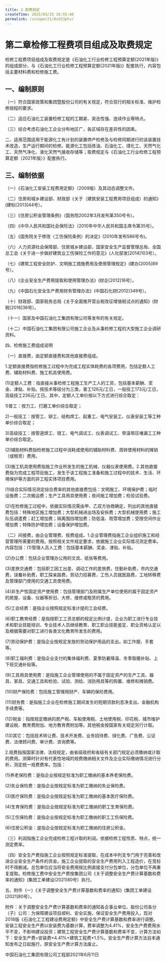 ```yaml
---
title: 2.取费规定
createTime: 2025/03/25 16:55:40
permalink: /sinopec21/0zd23ptv/
---
```


# 第二章检修工程费项目组成及取费规定

检修工程费项目组成及取费规定是《石油化工行业检修工程预算定额(2021年版)》的组成部分，与《石油化工行业检修工程预算定额(2021年版)》配套执行，内容包括主要材料费和检修施工费。

## 一、编制原则

（一）符合国家政策和集团暨股份公司的有关规定，符合现行的相关标准、维护检修规程的要求。

（二）适应石油化工装置检修工程的工期紧、突击性强、连续作业等特点。

（三）综合考虑石油化工企业分布地区广，各区域存在差异性的因素。

二、适用范围适用于能源化工有计划的装置停产检修及与检修同期进行的该装置技术改造，生产运行期间的检修。能源化工包括炼油、石油化工、煤化工、天然气化工、天然气净化、液化天然气接收存储等；取费规定与《石油化工行业检修工程预算定额（2021年版）》配套执行。

## 三、编制依据

（一）《石油化工安装工程费用定额》（2009版）及其动态调整文件。

（二）住房和城乡建设部、财政部《关于（建筑安装工程费用项目组成）的通知》(建标[2013]44号）。

（三）《住房公积金管理条例》（国务院2002年3月发布第350号令）。

（四）《中华人民共和国社会保险法》（2010年中华人民共和国主席令第35号）。

（五）《国务院关于修改〈工伤保险条例〉的决定》(2010年发布586号令)。

（六）人力资源社会保障部、住房城乡建设部、国家安全生产监督管理总局、全国总工会《关于进一步做好建筑业工伤保险工作的意见》(人社部发[2014]103号）。

（七）《建筑工程安全防护、文明施工措施费用及使用管理规定》(建办[2005]89号）。

（八）《企业安全生产费用提取和使用管理办法》(财企[2012]16号）。

（九）《中国石化安全生产费用财务管理办法》(中国石化财[2012]349号）。

（十）财政部、国家税务总局《关于全面推开营业税改征增值税试点的通知》(财税[2016]36号）。

（十一）国家及中国石油化工集团有限公司等发布的有关规定。

（十二）中国石油化工集团有限公司施工企业及从事检修工程的大型施工企业调研资料。

四、检修施工费组成说明

（一）直接费，由定额直接费和其他直接费组成。

1.定额直接费指检修施工过程中为完成工程实体耗费的各项费用，包括定额人工费、辅助材料费、施工机具使用费。

(1)定额人工费：指直接从事检修工程施工生产工人的工资，包括基本薪酬、奖金、津贴、补贴。按技术等级分为三类，普工126元/工日，一般技工173元/工日，高级技工236元/工日。其中，定额人工单价按以下方式进行综合取定：

1)普工：按力工、打磨工单价综合取定；

2)一般技工：按管工、铆工、结构焊工、起重工、电气安装工、仪表安装工等工种单价综合取定；

3)高级技工：按管道焊工、钳工、电气调试工、仪表调试工、带温带压堵漏工工种单价综合取定。

(2)辅助材料费指检修施工过程中消耗或使用的辅助材料费、周转使用材料的摊销（或租赁）费用。

(3)施工机具使用费指施工作业所发生的施工机械、仪器仪表使用费。2.其他直接费指为完成工程项目施工，发生于该工程施工准备和施工过程中的技术、生活、环境保护等方面的非工程实体项目费用。

(1)结合实际情况测定综合费率的其他直接费包括：文明施工、环境保护费；临时设施费；二次搬运费；生产工具用具使用费；夜间施工增加费；检验试验费。

(2)在检修施工过程中，依据实际情况需由甲、乙双方协商确定，列出的其他直接费包括：特殊地区施工增加费；大型机械进出场及安拆费；大型机械使用费；施工队伍调遣费；赶工增加费；隔离围挡增加费；防低温、雨雪增加费；受限空间作业增加费；特殊防护增加费；设备保护增加费。

（二）间接费，由企业管理费、规费组成。1.企业管理费指施工企业组织施工和经营管理所需要的费用。按照相关文件规定要求，依据施工企业实际情况测定费率。内容包括：(1)管理人员人工费：包括基本薪酬、奖金、津贴、补贴。

(2)办公费：包括企业管理办公用的文具、纸张等费用。

(3)差旅交通费：包括职工因工出差、调动工作的差旅费，住勤补助费，市内交通费，误餐补助费，职工探亲路费，劳动力招募费，工伤人员就医路费，工地转移费及管理部门使用的交通工具使用费。

(4)非生产性固定资产使用费：包括管理部门及附属生产单位使用的属于固定资产的房屋、设备、仪器等折旧、大修、维修或租赁的费用。

(5)工会经费：是指企业按照规定标准计提的工会经费。

(6)职工教育经费：是指按职工工资总额的规定比例计提，企业为职工进行专业技术和职业技能培训、专业技术人员继续教育、职工职业技能鉴定、职业资格认定以及根据需要对职工进行各类文化教育所发生的费用。

(7)劳动保护费：是指企业按规定发放的劳动保护用品的支出。如工作服、手套等。

(8)职工福利费：是指企业支付的集体福利费、夏季防暑降温、冬季取暖补贴、上下班交通补贴等。

(9)工具用具使用费：是指施工企业管理使用的不属于固定资产的生产工具、器具、家具、交通工具和检验、试验、测绘、消防用具等的购置、维修和摊销费。

(10)财产保险费：包括施工管理用财产、车辆的保险费用。

(11)财务费：是指施工企业在检修施工期间发生的短期贷款利息净支出、金融机构手续费等。

(12)税金：指按规定缴纳的房产税、车船使用税、土地使用税、印花税、城市维护建设税、教育费附加、地方教育费附加等。其他税金按国家有关规定另行计取。

(13)其它：包括技术转让费、技术开发费、业务招待费、绿化费、广告费、公证费、法律顾问费、审计费、咨询费等。

2.规费指按国家法律、法规规定，由省级政府和省级有关部门规定必须缴纳或计取的费用。测算时针对有代表性地域的规费缴纳相关文件及企业实际缴纳情况进行分析，测定统一规费费率。包括：

(1)养老保险费：是指企业按规定标准为职工缴纳的基本养老保险费。

(2)失业保险费：是指企业按规定标准为职工缴纳的失业保险费。

(3)医疗保险费：是指企业按规定标准为职工缴纳的基本医疗保险费。

(4)生育保险费：是指企业按规定标准为职工缴纳的职工生育保险费。

(5)工伤保险费：是指企业按规定标准为职工缴纳的职工工伤保险费。

(6)住房公积金：是指企业按规定标准为职工缴纳的住房公积金。

（三）利润指施工企业完成检修工程计取的利润。依据检修工程性质、特点，统一测定费率。

（四）安全生产费指施工企业按照规定标准提取，在成本中列支专门用于完善和改进企业安全生产条件的资金。施工企业提取的安全生产费用列入工程造价，在竞标时不得删减。总包单位应当将安全费用按比例直接支付分包单位，分包单位不再重复提取。检修施工费中安全生产费按集团公司《关于调整安全生产费计算基数和费率的通知》(集团工单建设(2021)80号）执行。

五、附件（一）《关于调整安全生产费计算基数和费率的通知》(集团工单建设[2021]80号）。

附件：关于调整安全生产费计算基数和费率的通知各企事业单位、股份公司各分（子）公司：为保障建设项目顺利、安全实施，保证安全生产费用投入，现对2018版《石油化工工程建设费用定额》中安全生产费计算基数和费率进行调整。安装工程安全生产费以安装费为基数计算，费率调整为4.41%，安全生产费费用水平不变，不影响建设投资；建筑工程安全生产费计算基数和费率不变，计算方法如下：安全生产费=安装费×4.41%+建筑工程费×1.5%。安全生产费计算方法自本通知发布之日起施行，原安全生产费计算方法废止。

中国石油化工集团有限公司工程部2021年6月11日


